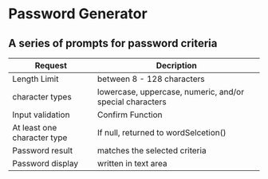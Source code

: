 # Password Generator
## A series of prompts for password criteria
Request | Decription
------------ | -------------
Length Limit | between 8 - 128 characters
character types | lowercase, uppercase, numeric, and/or special characters
Input validation | Confirm Function 
At least one character type | If null, returned to wordSelcetion()
Password result | matches the selected criteria
Password display | written in text area
